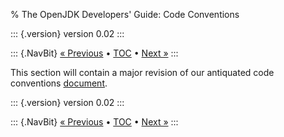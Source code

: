 % The OpenJDK Developers\' Guide: Code Conventions

::: {.version}
version 0.02
:::

::: {.NavBit}
[« Previous](mailinglists.html) • [TOC](index.html) • [Next »](changePlanning.html)
:::

This section will contain a major revision of our antiquated code conventions
[document](https://www.oracle.com/technetwork/java/codeconvtoc-136057.html).

::: {.version}
version 0.02
:::

::: {.NavBit}
[« Previous](mailinglists.html) • [TOC](index.html) • [Next »](changePlanning.html)
:::
